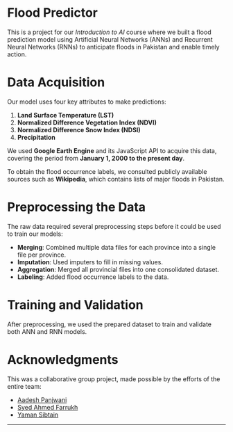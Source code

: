 # Flood Predictor

This is a project for our *Introduction to AI* course where we built a flood prediction model using Artificial Neural Networks (ANNs) and Recurrent Neural Networks (RNNs) to anticipate floods in Pakistan and enable timely action.

# Data Acquisition

Our model uses four key attributes to make predictions:

1. **Land Surface Temperature (LST)**
2. **Normalized Difference Vegetation Index (NDVI)**
3. **Normalized Difference Snow Index (NDSI)**
4. **Precipitation**

We used **Google Earth Engine** and its JavaScript API to acquire this data, covering the period from **January 1, 2000 to the present day**.

To obtain the flood occurrence labels, we consulted publicly available sources such as **Wikipedia**, which contains lists of major floods in Pakistan.

# Preprocessing the Data

The raw data required several preprocessing steps before it could be used to train our models:

* **Merging**: Combined multiple data files for each province into a single file per province.
* **Imputation**: Used imputers to fill in missing values.
* **Aggregation**: Merged all provincial files into one consolidated dataset.
* **Labeling**: Added flood occurrence labels to the data.

# Training and Validation

After preprocessing, we used the prepared dataset to train and validate both ANN and RNN models.

# Acknowledgments

This was a collaborative group project, made possible by the efforts of the entire team:

* [Aadesh Panjwani](https://github.com/mobmuseum)
* [Syed Ahmed Farrukh](https://github.com/hydra4004)
* [Yaman Sibtain](https://github.com/Y-Sibtain)

---
